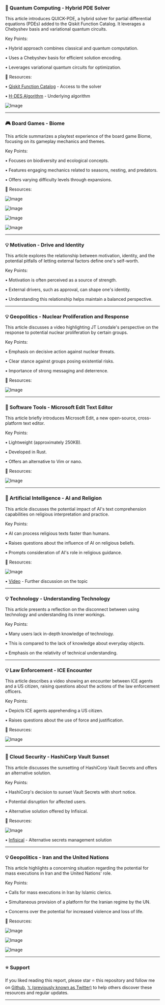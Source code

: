 ### 🤖 Quantum Computing - Hybrid PDE Solver

This article introduces QUICK-PDE, a hybrid solver for partial differential equations (PDEs) added to the Qiskit Function Catalog.  It leverages a Chebyshev basis and variational quantum circuits.

Key Points:

• Hybrid approach combines classical and quantum computation.

• Uses a Chebyshev basis for efficient solution encoding.


• Leverages variational quantum circuits for optimization.


🔗 Resources:

• [Qiskit Function Catalog](https://t.co/jSowF67jkR) -  Access to the solver

• [H-DES Algorithm](http://arxiv.org/abs/2410.01130) - Underlying algorithm

![Image](https://pbs.twimg.com/media/Gt_7ndUa0AEEw05?format=jpg&name=small)


---
### 🎮 Board Games - Biome

This article summarizes a playtest experience of the board game Biome, focusing on its gameplay mechanics and themes.

Key Points:

• Focuses on biodiversity and ecological concepts.


• Features engaging mechanics related to seasons, nesting, and predators.


• Offers varying difficulty levels through expansions.



🔗 Resources:


![Image](https://pbs.twimg.com/media/GjaSldLawAA8FZn?format=jpg&name=360x360)

![Image](https://pbs.twimg.com/media/GjaSldNa4AA2h48?format=jpg&name=900x900)

![Image](https://pbs.twimg.com/media/GjaSldMaAAAkgNQ?format=jpg&name=900x900)

![Image](https://pbs.twimg.com/media/GjaSldMbQAAtbIN?format=jpg&name=360x360)


---
### 💡 Motivation - Drive and Identity

This article explores the relationship between motivation, identity, and the potential pitfalls of letting external factors define one's self-worth.

Key Points:

•  Motivation is often perceived as a source of strength.


•  External drivers, such as approval, can shape one's identity.


•  Understanding this relationship helps maintain a balanced perspective.


---
### 💡  Geopolitics - Nuclear Proliferation and Response

This article discusses a video highlighting JT Lonsdale's perspective on the response to potential nuclear proliferation by certain groups.

Key Points:

•  Emphasis on decisive action against nuclear threats.


•  Clear stance against groups posing existential risks.


•  Importance of strong messaging and deterrence.



🔗 Resources:

![Image](https://pbs.twimg.com/amplify_video_thumb/1936131148196859904/img/TmRVxq3-C51zLvRm.jpg)


---
### 🚀 Software Tools - Microsoft Edit Text Editor

This article briefly introduces Microsoft Edit, a new open-source, cross-platform text editor.

Key Points:

• Lightweight (approximately 250KB).


• Developed in Rust.


• Offers an alternative to Vim or nano.



🔗 Resources:

![Image](https://pbs.twimg.com/media/Gt_N4kVXQAAsnDL?format=jpg&name=small)


---
### 🤖 Artificial Intelligence - AI and Religion

This article discusses the potential impact of AI's text comprehension capabilities on religious interpretation and practice.

Key Points:

• AI can process religious texts faster than humans.


• Raises questions about the influence of AI on religious beliefs.


•  Prompts consideration of AI's role in religious guidance.



🔗 Resources:

![Image](https://pbs.twimg.com/amplify_video_thumb/1936436608682659840/img/H7vPUlr94keaDCDf.jpg)

• [Video](http://bit.ly/WSJ-YNH) -  Further discussion on the topic


---
### 💡 Technology - Understanding Technology

This article presents a reflection on the disconnect between using technology and understanding its inner workings.

Key Points:

•  Many users lack in-depth knowledge of technology.


•  This is compared to the lack of knowledge about everyday objects.


•  Emphasis on the relativity of technical understanding.


---
### 💡 Law Enforcement - ICE Encounter

This article describes a video showing an encounter between ICE agents and a US citizen, raising questions about the actions of the law enforcement officers.

Key Points:

•  Depicts ICE agents apprehending a US citizen.


•  Raises questions about the use of force and justification.



🔗 Resources:

![Image](https://pbs.twimg.com/amplify_video_thumb/1936092724547014656/img/4LiVLsc5EWYi6Qkl.jpg)


---
### 🚀 Cloud Security - HashiCorp Vault Sunset

This article discusses the sunsetting of HashiCorp Vault Secrets and offers an alternative solution.

Key Points:

•  HashiCorp's decision to sunset Vault Secrets with short notice.


•  Potential disruption for affected users.


•  Alternative solution offered by Infisical.



🔗 Resources:

![Image](https://pbs.twimg.com/media/Gt6s9yFXIAAIkmX?format=png&name=small)

• [Infisical](https://x.com/infisical) -  Alternative secrets management solution


---
### 💡 Geopolitics - Iran and the United Nations

This article highlights a concerning situation regarding the potential for mass executions in Iran and the United Nations' role.

Key Points:

•  Calls for mass executions in Iran by Islamic clerics.


•  Simultaneous provision of a platform for the Iranian regime by the UN.


•  Concerns over the potential for increased violence and loss of life.



🔗 Resources:

![Image](https://pbs.twimg.com/media/Gt5jrE9XYAEdxS1?format=jpg&name=small)

![Image](https://pbs.twimg.com/media/Gt5jrFBW8AIGOcY?format=jpg&name=small)

![Image](https://pbs.twimg.com/media/Gt3_L3xWkAA3Sat?format=jpg&name=240x240)


---

### ⭐️ Support

If you liked reading this report, please star ⭐️ this repository and follow me on [Github](https://github.com/Drix10), [𝕏 (previously known as Twitter)](https://x.com/DRIX_10_) to help others discover these resources and regular updates.

---